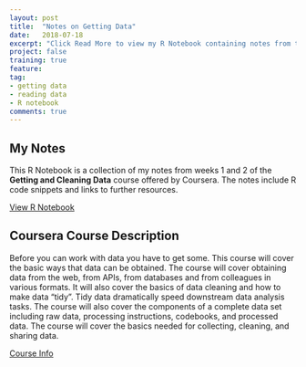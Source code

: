 ```yaml
---
layout: post
title:  "Notes on Getting Data"
date:   2018-07-18
excerpt: "Click Read More to view my R Notebook containing notes from the <b>Getting and Cleaning Data Coursera Course</b> that is part of the Data Science Specialization, offered by John's Hopkins University"
project: false
training: true
feature: 
tag:
- getting data
- reading data
- R notebook
comments: true
---
```


## My Notes
This R Notebook is a collection of my notes from weeks 1 and 2 of the <b>Getting and Cleaning Data</b> course offered by Coursera.  The notes include R code snippets and links to further resources.

<div markdown="0"><a href="http://juliemocko.com/notebooks/getting-data/" class="btn btn-info">View R Notebook</a></div> 

## Coursera Course Description
Before you can work with data you have to get some. This course will cover the basic ways that data can be obtained. The course will cover obtaining data from the web, from APIs, from databases and from colleagues in various formats. It will also cover the basics of data cleaning and how to make data “tidy”. Tidy data dramatically speed downstream data analysis tasks. The course will also cover the components of a complete data set including raw data, processing instructions, codebooks, and processed data. The course will cover the basics needed for collecting, cleaning, and sharing data.  

<div markdown="0"><a href = "https://www.coursera.org/learn/data-cleaning/home/info" class="btn btn-info">Course Info</a></div>



